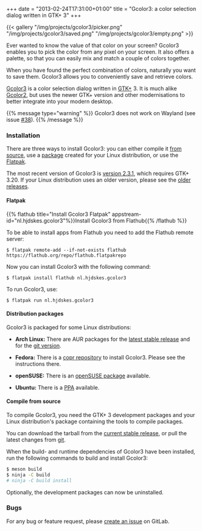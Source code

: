 +++
date = "2013-02-24T17:31:00+01:00"
title = "Gcolor3: a color selection dialog written in GTK+ 3"
+++

{{< gallery "/img/projects/gcolor3/picker.png"
            "/img/projects/gcolor3/saved.png"
            "/img/projects/gcolor3/empty.png" >}}

Ever wanted to know the value of that color on your screen? Gcolor3
enables you to pick the color from any pixel on your screen. It also
offers a palette, so that you can easily mix and match a couple of
colors together.

When you have found the perfect combination of colors, naturally you
want to save them. Gcolor3 allows you to conveniently save and
retrieve colors.

[Gcolor3](https://gitlab.gnome.org/World/gcolor3) is a color selection
dialog written in [GTK+](http://www.gtk.org/) 3. It is much alike
[Gcolor2](http://gcolor2.sourceforge.net/), but uses the newer GTK+
version and other modernisations to better integrate into your modern
desktop.

{{% message type="warning" %}} Gcolor3 does not work on Wayland (see
issue [#38](https://gitlab.gnome.org/World/gcolor3/issues/38)). {{%
/message %}}

### Installation

There are three ways to install Gcolor3: you can either compile it
[from source](#compile-from-source), use a
[package](#distribution-packages) created for your Linux distribution,
or use the [Flatpak](#flatpak).

The most recent version of Gcolor3 is [version
2.3.1](https://gitlab.gnome.org/World/gcolor3/tags/v2.3.1), which
requires GTK+ 3.20. If your Linux distribution uses an older version,
please see the [older
releases](https://gitlab.gnome.org/World/gcolor3/tags).

#### Flatpak

{{% flathub title="Install Gcolor3 Flatpak" appstream-id="nl.hjdskes.gcolor3"%}}Install Gcolor3 from Flathub{{% /flathub %}}

To be able to install apps from Flathub you need to add the Flathub remote server:

```
$ flatpak remote-add --if-not-exists flathub https://flathub.org/repo/flathub.flatpakrepo
```

Now you can install Gcolor3 with the following command:

```
$ flatpak install flathub nl.hjdskes.gcolor3
```

To run Gcolor3, use:

```
$ flatpak run nl.hjdskes.gcolor3
```

#### Distribution packages

Gcolor3 is packaged for some Linux distributions:

* **Arch Linux:** There are AUR packages for the [latest stable
  release](https://aur.archlinux.org/packages/gcolor3/) and for the
  [git version](https://aur.archlinux.org/packages/gcolor3-git/).

* **Fedora:** There is a [copr
  repository](https://copr.fedorainfracloud.org/coprs/fnux/gcolor3/)
  to install Gcolor3. Please see the instructions there.

* **openSUSE:** There is an [openSUSE
  package](https://build.opensuse.org/package/show/home:sogal/gcolor3)
  available.

* **Ubuntu:** There is a
  [PPA](https://launchpad.net/~evertiro/+archive/ubuntu/gcolor3)
  available.

#### Compile from source

To compile Gcolor3, you need the GTK+ 3 development packages and your
Linux distribution's package containing the tools to compile packages.

You can download the tarball from the [current stable
release](https://gitlab.gnome.org/World/gcolor3/tags/v2.3.1), or pull
the latest changes from [git](https://gitlab.gnome.org/World/gcolor3).

When the build- and runtime dependencies of Gcolor3 have been
installed, run the following commands to build and install Gcolor3:

```sh
$ meson build
$ ninja -C build
# ninja -C build install
```

Optionally, the development packages can now be uninstalled.

### Bugs
For any bug or feature request, please [create an
issue](https://gitlab.gnome.org/World/gcolor3/issues/new?issue%5Bassignee_id%5D=&issue%5Bmilestone_id%5D=)
on GitLab.

